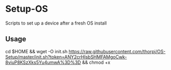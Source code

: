 # Setup-OS
Scripts to set up a device after a fresh OS install

## Usage

cd $HOME && wget -O init.sh https://raw.githubusercontent.com/thorpj/OS-Setup/master/init.sh?token=ANY2crHIsbSHMFAMgoCwk-8viuP8KSzXks5Yu4umwA%3D%3D && chmod +x
